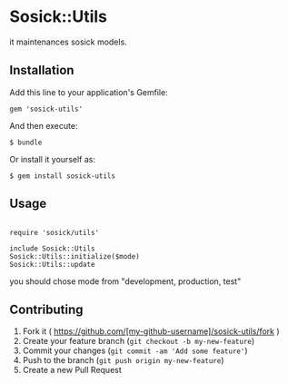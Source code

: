 # Sosick::Utils

it maintenances sosick models.

## Installation

Add this line to your application's Gemfile:

    gem 'sosick-utils'

And then execute:

    $ bundle

Or install it yourself as:

    $ gem install sosick-utils

## Usage

<pre><code>
require 'sosick/utils'

include Sosick::Utils
Sosick::Utils::initialize($mode)
Sosick::Utils::update
</code></pre>

you should chose mode from "development, production, test"

## Contributing

1. Fork it ( https://github.com/[my-github-username]/sosick-utils/fork )
2. Create your feature branch (`git checkout -b my-new-feature`)
3. Commit your changes (`git commit -am 'Add some feature'`)
4. Push to the branch (`git push origin my-new-feature`)
5. Create a new Pull Request
